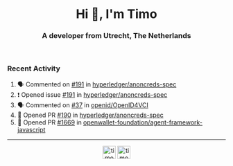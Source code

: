 <h1 align="center">Hi 👋, I'm Timo</h1>
<h3 align="center">A developer from Utrecht, The Netherlands</h3>
<br/>
<!-- https://github.com/rahuldkjain/github-profile-readme-generator --!>

<!--  <p align="left"><img src="https://github-readme-stats.vercel.app/api?username=timoglastra&show_icons=true&count_private=true&" alt="timoglastra" /></p> --!>

<!--
Github language stats
<p align="left"><img src="https://github-readme-stats.vercel.app/api/top-langs/?username=timoglastra&layout=compact" alt="timoglastra" /><p>
-->

<!-- Codestats language stats -->
<!-- <p align="left"><img src="https://codestats-readme.vercel.app/api/top-langs/?username=timoglastra&layout=compact&language_count=12" alt="timoglastra" /><p>    --!>
  
<h3>Recent Activity</h3>

<!--START_SECTION:activity-->
1. 🗣 Commented on [#191](https://github.com/hyperledger/anoncreds-spec/issues/191#issuecomment-1849935511) in [hyperledger/anoncreds-spec](https://github.com/hyperledger/anoncreds-spec)
2. ❗ Opened issue [#191](https://github.com/hyperledger/anoncreds-spec/issues/191) in [hyperledger/anoncreds-spec](https://github.com/hyperledger/anoncreds-spec)
3. 🗣 Commented on [#37](https://github.com/openid/OpenID4VCI/issues/37#issuecomment-1849896736) in [openid/OpenID4VCI](https://github.com/openid/OpenID4VCI)
4. 💪 Opened PR [#190](https://github.com/hyperledger/anoncreds-spec/pull/190) in [hyperledger/anoncreds-spec](https://github.com/hyperledger/anoncreds-spec)
5. 💪 Opened PR [#1669](https://github.com/openwallet-foundation/agent-framework-javascript/pull/1669) in [openwallet-foundation/agent-framework-javascript](https://github.com/openwallet-foundation/agent-framework-javascript)
<!--END_SECTION:activity-->

---

<p align="center">
<a href="https://twitter.com/timoglastra" target="blank"><img align="center" src="https://cdn.jsdelivr.net/npm/simple-icons@3.0.1/icons/twitter.svg" alt="timoglastra" height="30" width="30" /></a>
<a href="https://linkedin.com/in/timoglastra" target="blank"><img align="center" src="https://cdn.jsdelivr.net/npm/simple-icons@3.0.1/icons/linkedin.svg" alt="timoglastra" height="30" width="30" /></a>
</p>



